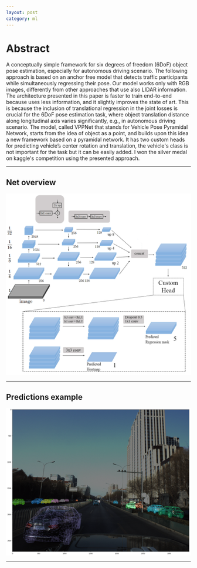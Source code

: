 ```yaml
---
layout: post
category: ml
---
```


# Abstract

A conceptually simple framework for six degrees of freedom (6DoF)
object pose estimation, especially for autonomous driving
scenario. The following approach is based on an anchor free model that detects traffic participants while simultaneously regressing their pose. Our model works only with RGB images, differently from other approaches that use also LIDAR information. The architecture presented in this paper is faster to train end-to-end because uses less information, and it slightly improves the state of art.
This is because the inclusion of translational regression in the joint losses is crucial for the 6DoF pose estimation task, where object translation distance along longitudinal axis varies significantly, e.g., in autonomous driving scenario.
The model, called VPPNet that stands for Vehicle Pose Pyramidal Network, starts from the idea of object as a point, and builds upon this idea a new framework based on a pyramidal network. It has two custom heads for predicting vehicle’s center rotation and translation, the vehicle's class is not important for the task but it can be easily added. 
I won the silver medal on kaggle's competition using the presented approach. 

---

## Net overview
<img src="TesiNet.jpg" title="Net overview">

---

## Predictions example
<img src="PREDICTIONS_EX.png" title="Predictions example">

---
